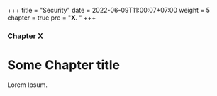 +++
title = "Security"
date = 2022-06-09T11:00:07+07:00
weight = 5
chapter = true
pre = "<b>X. </b>"
+++

### Chapter X

# Some Chapter title

Lorem Ipsum.
